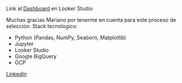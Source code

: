 Link al [Dashboard](https://lookerstudio.google.com/reporting/f7044788-ffeb-470e-b189-608f6ee54180) en Looker Studio 

Muchas gracias Mariano por tenerme en cuenta para este proceso de selección.
Stack tecnologico:
  * Python (Pandas, NumPy, Seaborn, Matplotlib)
  * Jupyter
  * Looker Studio
  * Google BigQuery
  * GCP



[LinkedIn](https://www.linkedin.com/in/gonzalo-posse/)
